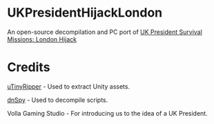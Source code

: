 # UKPresidentHijackLondon

An open-source decompilation and PC port of [UK President Survival Missions: London Hijack](https://apkpure.com/uk-president-survival-missions-london-hijack/com.v.gaming.uk.president.missions.hijack)

# Credits
[uTinyRipper](https://github.com/mafaca/UtinyRipper) - Used to extract Unity assets.

[dnSpy](https://github.com/0xd4d/dnSpy) - Used to decompile scripts.

Volla Gaming Studio - For introducing us to the idea of a UK President.